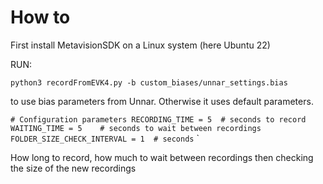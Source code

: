 # How to

First install MetavisionSDK on a Linux system (here Ubuntu 22)

RUN: 

`python3 recordFromEVK4.py -b custom_biases/unnar_settings.bias`

to use bias parameters from Unnar. Otherwise it uses default parameters.


`# Configuration parameters
RECORDING_TIME = 5  # seconds to record
WAITING_TIME = 5    # seconds to wait between recordings
FOLDER_SIZE_CHECK_INTERVAL = 1  # seconds`
`

How long to record, how much to wait between recordings then checking the size of the new recordings